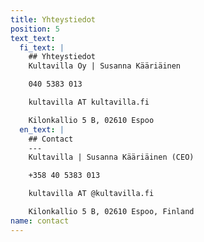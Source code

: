 ```yaml
---
title: Yhteystiedot
position: 5
text_text:
  fi_text: |
    ## Yhteystiedot
    Kultavilla Oy | Susanna Kääriäinen

    040 5383 013

    kultavilla AT kultavilla.fi

    Kilonkallio 5 B, 02610 Espoo
  en_text: |
    ## Contact
    ---
    Kultavilla | Susanna Kääriäinen (CEO)

    +358 40 5383 013

    kultavilla AT @kultavilla.fi

    Kilonkallio 5 B, 02610 Espoo, Finland
name: contact
---
```


